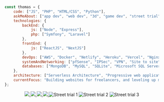 
```js
const thomas = {
    code: ["JS", "PHP", "HTML/CSS", "Python"],
    askMeAbout: ["app dev", "web dev", "3d", "game dev", "street trial"],
    technologies: {
        backEnd: {
            js: ["Node", "Express"],
            php: ["Symfony", "Laravel"]
        },
        frontEnd: {
            js: ["ReactJS", "NextJS"]
        },
        devOps: ["AWS", "Docker", "Netlify", "Heroku", "Vercel", "Nginx"],
        systemAndNetworking: ["pfSense", "IPSec", "VPN", "Site to site", "VMWare ESXi", "iDrac"],
        databases: ["MongoDB", "MySQL", "SQLite", "Microsoft SQL Server"]
    },
    architecture: ["Serverless Architecture", "Progressive web applications", "Single page applications"],
    currentFocus: "Building websites for freelancers, and leveling up my skills on my street trial bike !"
};
```
<div align="center">
  <a href="https://instagram.com/thomas-rooty">
    <img src="https://img.shields.io/badge/Instagram-E4405F?style=for-the-badge&logo=instagram&logoColor=white"/>
  </a>
  <a href="https://www.linkedin.com/in/dev-thomas-caron">
    <img src="https://img.shields.io/badge/LinkedIn-0077B5?style=for-the-badge&logo=linkedin&logoColor=white"/>
  </a>
  <a href="https://stackoverflow.com/users/15032117/rootkitty">
    <img src="https://img.shields.io/badge/Stack_Overflow-FE7A16?style=for-the-badge&logo=stack-overflow&logoColor=white"/>
  </a>
  <a href="https://tiktok.com/@tho_macaron">
    <img src="https://img.shields.io/badge/TikTok-000000?style=for-the-badge&logo=tiktok&logoColor=white"/>
  </a>
  <img src="https://user-images.githubusercontent.com/19364687/166894725-66365719-e655-445e-a8c9-a9f24b1ba5c8.gif" alt="Street trial 1"/>
  <img src="https://user-images.githubusercontent.com/19364687/166896346-af7b05a3-95ab-4d9c-b60c-218c84d5125c.gif" alt="Street trial 2"/>
  <img src="https://user-images.githubusercontent.com/19364687/166897439-7d5eb1ac-c0ca-4450-937c-536ea28f1b64.gif" alt="Street trial 3"/>
</div>
